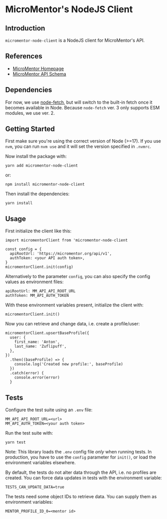 # MicroMentor's NodeJS Client

## Introduction
`micromentor-node-client` is a NodeJS client for MicroMentor's API. 


## References
* [MicroMentor Homepage](https://micromentor.org)
* [MicroMentor API Schema](https://www.micromentor.org/api/v1/swagger-ui/#/)


## Dependencies
For now, we use [node-fetch](https://github.com/node-fetch/node-fetch), but will switch
to the built-in fetch once it becomes available in Node. Because `node-fetch` ver. 3 only
supports ESM modules, we use ver. 2.


## Getting Started
First make sure you're using the correct version of Node (>=17). If you use `nvm`, you can 
run `nvm use` and it will set the version specified in `.nvmrc`.

Now install the package with:

    yarn add micromentor-node-client

or:

    npm install micromentor-node-client

Then install the dependencies:

    yarn install

## Usage
First initialize the client like this:

    import micromentorClient from 'micromentor-node-client
    
    const config = {
      apiRootUrl: 'https://micromentor.org/api/v1',
      authToken: <your API auth token>,
    }
    micromentorClient.init(config)

Alternatively to the parameter `config`, you can also specify the config values
as environment files:

    apiRootUrl: MM_API_API_ROOT_URL
    authToken: MM_API_AUTH_TOKEN

With these environment variables present, initialize the client with:

    micromentorClient.init()

Now you can retrieve and change data, i.e. create a profile/user:

    micromentorClient.upsertBaseProfile({
      user: {
        first_name: 'Anton',
        last_name: 'Zuflipuff',
      },
    })
      .then((baseProfile) => {
        console.log('Created new profile:', baseProfile)
      })
      .catch(error) {
        console.error(error)
      }

## Tests
Configure the test suite using an `.env` file: 

    MM_API_API_ROOT_URL=<url>
    MM_API_AUTH_TOKEN=<your auth token>

Run the test suite with:

    yarn test

Note: This library loads the `.env` config file *only* when running tests. In production, you
have to use the `config` parameter for `init()`, or load the environment variables elsewhere.

By default, the tests do not alter data through the API, i.e. no profiles are created. You
can force data updates in tests with the environment variable:

    TESTS_CAN_UPDATE_DATA=true

The tests need some object IDs to retrieve data. You can supply them as environment variables:

    MENTOR_PROFILE_ID_0=<mentor id>
